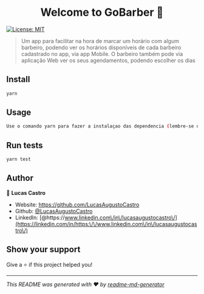 <h1 align="center">Welcome to GoBarber 👋</h1>
<p>
  <a href="#" target="_blank">
    <img alt="License: MIT" src="https://img.shields.io/badge/License-MIT-yellow.svg" />
  </a>
</p>

> Um app para facilitar na hora de marcar um horário com algum barbeiro, podendo ver os horários disponíveis de cada barbeiro cadastrado no app, via app Mobile. O barbeiro também pode via aplicação Web ver os seus agendamentos, podendo escolher os dias

## Install

```sh
yarn
```

## Usage

```sh
Use o comando yarn para fazer a instalaçao das dependencia (lembre-se que sera necessario rodar esse comando nas tres pastas)
```

## Run tests

```sh
yarn test
```

## Author

👤 **Lucas Castro**

* Website: https://github.com/LucasAugustoCastro
* Github: [@LucasAugustoCastro](https://github.com/LucasAugustoCastro)
* LinkedIn: [@https:\/\/www.linkedin.com\/in\/lucasaugustocastro\/](https://linkedin.com/in/https:\/\/www.linkedin.com\/in\/lucasaugustocastro\/)

## Show your support

Give a ⭐️ if this project helped you!

***
_This README was generated with ❤️ by [readme-md-generator](https://github.com/kefranabg/readme-md-generator)_